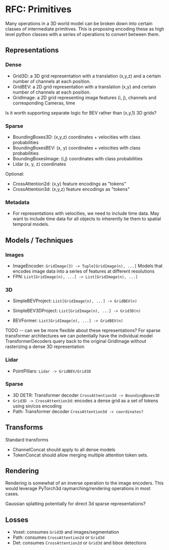 # RFC: Primitives

Many operations in a 3D world model can be broken down into certain classes of
intermediate primitives. This is proposing encoding these as high level python
classes with a series of operations to convert between them.

## Representations

### Dense

* Grid3D: a 3D grid representation with a translation (x,y,z) and a certain number of channels at each position.
* GridBEV: a 2D grid representation with a translation (x,y) and certain number of channels at each position.
* GridImage: a 2D grid representing image features (i, j), channels and corresponding Cameras, time

Is it worth supporting separate logic for BEV rather than (x,y,1) 3D grids?

### Sparse

* BoundingBoxes3D: (x,y,z) coordinates + velocities with class probabilities
* BoundingBoxesBEV: (x, y) coordinates + velocities with class probabilities
* BoundingBoxesImage: (i,j) coordinates with class probabilities
* Lidar (x, y, z) coordinates

Optional:

* CrossAttention2d: (x,y) feature encodings as "tokens"
* CrossAttention3d: (x,y,z) feature encodings as "tokens"

### Metadata

* For representations with velocities, we need to include time data. May want to
  include time data for all objects to inherently tie them to spatial temporal
  models.

## Models / Techniques

### Images

* ImageEncoder: `GridImage(3) -> Tuple[GridImage(n), ...]`
  Models that encodes image data into a series of features at different
  resolutions
* FPN: `List[GridImage(n), ...] -> List[GridImage(n), ...]`

### 3D

* SimpleBEVProject: `List[GridImage(n), ...] -> GridBEV(n)`
* SimpleBEV3DProject: `List[GridImage(n), ...] -> Grid3D(n)`

* BEVFormer: `List[GridImage(n), ...] -> GridBEV(n)`

TODO -- can we be more flexible about these representations? For sparse
transformer architectures we can potentially have the individual model
TransformerDecoders query back to the original GridImage without rasterizing a
dense 3D representation


### Lidar

* PointPillars: `Lidar -> GridBEV/Grid3D`

### Sparse

* 3D DETR: Transformer decoder `CrossAttention3d -> BoundingBoxes3D`
* `Grid3D -> CrossAttention3d`: encodes a dense grid as a set of tokens using sin/cos encoding
* Path: Transformer decoder `CrossAttention3d -> coordinates?`

## Transforms

Standard transforms

* ChannelConcat should apply to all dense models
* TokenConcat should allow merging multiple attention token sets.

## Rendering

Rendering is somewhat of an inverse operation to the image encoders. This would
leverage PyTorch3d raymarching/rendering operations in most cases.

Gaussian splatting potentially for direct 3d sparse representations?

## Losses

* Voxel: consumes `Grid3D` and images/segmentation
* Path: consumes `CrossAttention2d` or `Grid3d`
* Det: consumes `CrossAttention2d` or `Grid3d` and bbox detections

